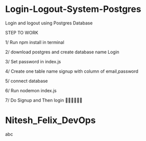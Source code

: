 # Login-Logout-System-Postgres
Login and logout using Postgres Database

STEP TO WORK

1/ Run npm install in terminal


2/ download postgres and create database name Login


3/ Set password in index.js


4/ Create one table name signup with column of email,password 


5/ connect database 


6/ Run nodemon index.js


7/ Do Signup and Then login
🎉🎉🎉🎉🎉🎉




# Nitesh_Felix_DevOps
abc